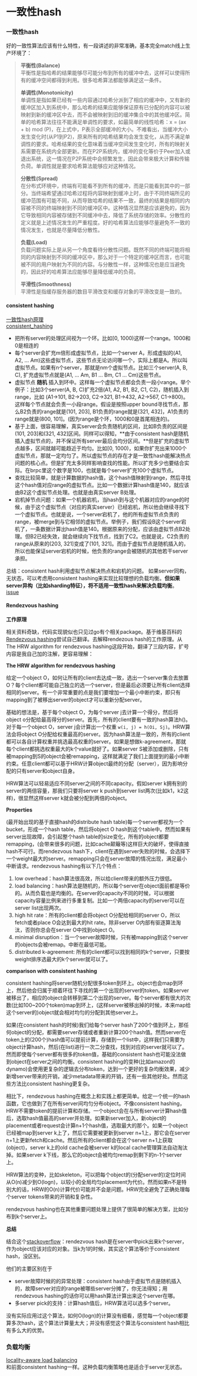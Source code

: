 # 一致性hash

### 一致性hash <a href="#yi-zhi-xing-hash" id="yi-zhi-xing-hash"></a>

好的一致性算法应该有什么特性，有一段讲述的非常准确，基本完全match线上生产环境了：

> **平衡性(Balance)**\
> 平衡性是指哈希的结果能够尽可能分布到所有的缓冲中去，这样可以使得所有的缓冲空间都得到利用。很多哈希算法都能够满足这一条件。
>
> **单调性(Monotonicity)**\
> 单调性是指如果已经有一些内容通过哈希分派到了相应的缓冲中，又有新的缓冲区加入到系统中，那么哈希的结果应能够保证原有已分配的内容可以被映射到新的缓冲区中去，而不会被映射到旧的缓冲集合中的其他缓冲区。简单的哈希算法往往不能满足单调性的要求，如最简单的线性哈希：x = (ax + b) mod (P)，在上式中，P表示全部缓冲的大小。不难看出，当缓冲大小发生变化时(从P1到P2)，原来所有的哈希结果均会发生变化，从而不满足单调性的要求。哈希结果的变化意味着当缓冲空间发生变化时，所有的映射关系需要在系统内全部更新。而在P2P系统内，缓冲的变化等价于Peer加入或退出系统，这一情况在P2P系统中会频繁发生，因此会带来极大计算和传输负荷。单调性就是要求哈希算法能够应对这种情况。
>
> **分散性(Spread)**\
> 在分布式环境中，终端有可能看不到所有的缓冲，而是只能看到其中的一部分。当终端希望通过哈希过程将内容映射到缓冲上时，由于不同终端所见的缓冲范围有可能不同，从而导致哈希的结果不一致，最终的结果是相同的内容被不同的终端映射到不同的缓冲区中。这种情况显然是应该避免的，因为它导致相同内容被存储到不同缓冲中去，降低了系统存储的效率。分散性的定义就是上述情况发生的严重程度。好的哈希算法应能够尽量避免不一致的情况发生，也就是尽量降低分散性。
>
> **负载(Load)**\
> 负载问题实际上是从另一个角度看待分散性问题。既然不同的终端可能将相同的内容映射到不同的缓冲区中，那么对于一个特定的缓冲区而言，也可能被不同的用户映射为不同的内容。与分散性一样，这种情况也是应当避免的，因此好的哈希算法应能够尽量降低缓冲的负荷。
>
> **平滑性(Smoothness)**\
> 平滑性是指缓存服务器的数目平滑改变和缓存对象的平滑改变是一致的。

#### consistent hashing

[一致性hash原理](https://www.cnblogs.com/lpfuture/p/5796398.html)\
[consistent\_hashing](https://github.com/apache/incubator-brpc/blob/master/docs/cn/consistent\_hashing.md)

* 把所有server的处理区间视为一个环。比如\[0, 1000)这样一个range。1000和0是相连的
* 每个server会扩充m倍形成虚拟节点，比如一个server A，形成虚拟的(A1, A2, … Am)这些虚拟节点，这些节点无论访问哪一个，实际上都是A。所以叫虚拟节点。如果有n个server，那就是nm个虚拟节点。比如三个server(A, B, C), 扩充虚拟节点就是(A1, … Am, B1 … Bm, C1 … Cm)这些节点。
* 虚拟节点 **随机** 插入到环中。这样每一个虚拟节点都会负责一段小range。举个例子：比如3个server(A, B, C)扩充2倍(A1, A2, B1, B2, C1, C2)，随机插入到range，比如 (A1->101, B2->203, C2->321, B1->432, A2->567, C1->800)。这样每个节点就会负责一小段range。假设是按照upper bound寻找节点，那么B2负责的range就是(101, 203], B1负责的range就是(321, 432]，A1负责的range就是(800, 101]。(因为range是个环，1000和0是首尾相连的)。
* 基于上面，很容易理解，真实server会负责随机的区间，比如B负责的区间是(101, 203]和(321, 432]区间。同样可以得知，**由于consistent hash是随机插入虚拟节点的，并不保证所有server最后会均分区间。**但是扩充的虚拟节点越多，区间就越可能趋近于均匀。比如\[0, 1000)，如果你扩充出来1000个虚拟节点，那就一定均匀了。所以虚拟节点的存在才是一致性hash能解决热点问题的核心点。但是扩充太多同样影响查找的性能。所以扩充多少也要结合实际。在brpc里这个数字是100，也就是每个server扩充100个虚拟节点。
* 查找比较简单，就是计算数据的hash值，这个hash值映射到range，然后寻找这个hash值对应range的虚拟节点。比如一个数据计算hash值是140，就应该由B2这个虚拟节点处理。也就是由真实server B处理。
* 宕机掉节点问题：如果一个机器宕机，当hash到与这个机器对应的range的时候，由于这个虚拟节点（对应的真实server）已经宕机，所以他会继续寻找下一个虚拟节点。也就是说，一个server宕机了，他的所有虚拟节点负责的range，被merge到与它相邻的虚拟节点。举例子，我们假设B这个server宕机了，一条数据计算出hash值是140。根据原来的分配，应该由虚拟节点B2处理。但B2已经失效，就会继续向下找节点，找到了C2。也就是说，C2负责的range从原来的(203, 321]变成了(101, 321]。而由于虚拟节点是随机插入的，所以也能保证server宕机的时候，他负责的range会被随机的其他若干server承担。

总结：consistent hash利用虚拟节点解决热点和宕机的问题。 如果server同构，无状态，可以考虑用consistent hashing来实现比较理想的负载均衡。**但如果server异构（比如sharding特征），将不适用一致性hash来解决负载均衡**。 [issue](https://github.com/apache/incubator-brpc/issues/649)

#### Rendezvous hashing

**工作原理**

相关资料奇缺，代码实现貌似也只见过go有个相关package。基于维基百科的[Rendezvous hashing](https://en.wikipedia.org/wiki/Rendezvous\_hashing)尝试自己翻译。去解释rendezous hash的工作原理。从The HRW algorithm for rendezvous hashing这段开始，翻译了三段内容，扩号内容是我自己加的注解，更容易理解：

**The HRW algorithm for rendezvous hashing**

给定一个object O，如何让所有的client去达成一致，选出一个server集合去放置O？每个client都可能自己独立的选一个server，但是最后必须要让所有client选择相同的server。有一个非常重要的点是我们要增加一个最小中断约束，即只有mapping到了被移出server的object才可以重新分配server。

基础的想法是，基于每个object O，为每个server j去计算一个得分，然后将object o分配给最高得分的server。首先，所有的client要有一致的hash算法h()。对于每一个object O，server j会计算出一个权重 `w(i, j) = h(Oi, Sj)`。HRW算法会将object O分配给权重最高的server。因为hash算法是一致的，所有的client都可以各自计算权重并挑选最高权重的server。如果是想做k-agreement，那就每个client都挑选权重最大的k个value就好了。如果server S被添加或删除，只有被mapping到S的object会被remapping，这样就满足了我们上面提到的最小中断约束。任意client都可以基于HRW计算object最终的分配（server），因为影响分配的只有server和object自身。

HRW算法可以轻易适应不同server之间的不同capacity。假如server k拥有别的server的两倍容量，那我们只要将server k push到server list两次(比如k1，k2这样)，很显然这样server k就会被分配到两倍的object。

**Properties**

(最开始出现的基于直接hash的distribute hash table)每一个server都视为一个bucket，形成一个hash table，然后将object O hash到这个table中。然而如果有server出现故障，会引起整个hash table的size变化，所有的object都要remapping，(会带来很多的问题，比如cache颠簸等)这样巨大的破坏，使得直接hash不可行。而rendezvous hash下，client在遇到server失败的时候，会选择下一个weight最大的server。remapping只会在server故障的情况出现，满足最小中断请求。rendezvous hashing有以下几个特点：

1. low overhead：hash算法很高效，所以给client带来的额外压力很低。
2. load balancing：hash算法是随机的，所以每个server在object面前都是等价的。从而负载也是均衡的。在server的capacity不同的时候，可以根据capacity容量比例来进行多重复制。比如一个两倍capacity的server可以在server list出现两次。
3. high hit rate：所有的client都会将object O分配给相同的server O，所以fetch或者place O会达到最大的hit rate。除非server O内部有驱逐算法淘汰，否则你总会在server O中找到object O。
4. minimal disruption：当一个server故障时候，只有被mapping到这个server的objects会被remap。中断在最低可能。
5. distributed k-agreement: 所有的client都可以找到相同的k个server，只要按weight排序选最大的k个server就可以了。

**comparison with consistent hashing**

consistent hashing将server随机分配很多token到环上。object也会map到环上，然后他会归属于顺着环往下寻找的第一个出现的server的token。如果server被移出了，相应的object会转移到第二个出现的server。每个server都有很大的次数(比如100\~200个token)map到环上，(这样server被移出掉的时候，本来map给这个server的)object就会相对均匀的分配到其他server上。

如果(在consistent hash的时候)我们给每个server hash了200个值到环上，那任何object的分配，都需要server存储或者重新计算200个hash值。然而server在token上的(200个)hash值可以提前计算，存储到一个list中，这样我们只需要为object计算hash，然后(在list)进行一次二分查找，找到对应的server就可以了。然而即使每个server都有很多的token值，基础的consistent hash也可能没法做到object在server之间的均衡。consistent hashing的变种(比如amazon的dynamo)会使用更复杂的逻辑去分布token，达到一个更好的复杂均衡效果，减少新增server带来的开销，减少metadata带来的开销，还有一些其他好处。然而这些方法比consistent hashing更复杂。

相比下，rendezvous hashing在概念上和实践上都更简单。给定一个统一的hash函数，它也做到了在所有server间均匀分布object。不像consistent hashing，HRW不需要token的提前计算和存储。一个object会在与所有server计算hash值后，选取hash值最高的server并处理。如果新server加入，新object的placement或者request会计算n+1个hash值，选取最大的那个。如果一个object已经被map到server k上了，然后它需要被更新到server n+1上，那它会在server n+1上更新fetch和cache。然后所有的client都会在这个server n+1上获取(object)，server k上的old cache会被server k的local cache管理算法自动淘汰掉。如果server k下线，那么它的object会被均匀remap到剩下的n-1个server上。

HRW算法的变种，比如skeleton，可以把每个object的(分配server的)定位时间从O(n)减少到O(logn)，以较小的全局均匀placement为代价。然而如果n不是特别大的话，HRW的O(n)计算代价可能并不会是问题。HRW完全避免了正确处理每个server tokens带来的开销和复杂性。

rendezvous hashing也在其他重要问题处理上提供了很简单的解决方案，比如分布到k个server上。

**总结**

结合这个[stackoverflow](https://stackoverflow.com/questions/20790898/consistent-hashing-vs-rendezvous-hrw-hashing-what-are-the-tradeoffs)：rendezvous hash是在server中pick出来k个server，作为object应该对应的对象。当k为1的时候，其实这个算法等价于consistent hash，没区别。

他们的主要区别在于

* server故障时候的的异常处理：consistent hash由于虚拟节点是随机插入的，故障server对应的range被哪些server分摊了，你无法得知；用rendezvous hashing的话你可以用hash算法计算出来这个server在哪。
* 多server pick的支持：计算hash值后，HRW算法可以选多个server。

没有实际应用过这个算法，如何O(logn)的计算没有细看，感觉每一个object都要算多次hash，这个算法计算量太大；并没有感觉这个算法与consistent hash相比有多么大的优势。

### 负载均衡

[locality-aware load balancing](https://github.com/apache/incubator-brpc/blob/master/docs/cn/lalb.md)\
和前面consistent hashing一样。这种负载均衡策略也是适合于server无状态。
